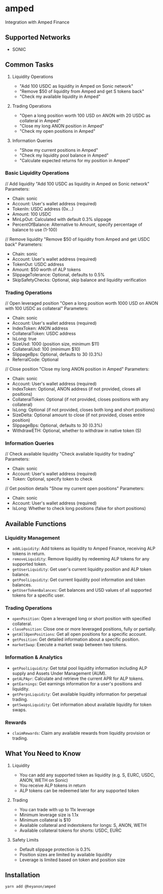# amped

Integration with Amped Finance

## Supported Networks

- SONIC

## Common Tasks

1. Liquidity Operations
   - "Add 100 USDC as liquidity in Amped on Sonic network"
   - "Remove $50 of liquidity from Amped and get S tokens back"
   - "Check my available liquidity in Amped"

2. Trading Operations
   - "Open a long position worth 100 USD on ANON with 20 USDC as collateral in Amped"
   - "Close my long ANON position in Amped"
   - "Check my open positions in Amped"

3. Information Queries
   - "Show my current positions in Amped"
   - "Check my liquidity pool balance in Amped"
   - "Calculate expected returns for my position in Amped"

### Basic Liquidity Operations

// Add liquidity
"Add 100 USDC as liquidity in Amped on Sonic network"
Parameters:
- Chain: sonic
- Account: User's wallet address (required)
- TokenIn: USDC address (0x...)
- Amount: 100 USDC
- MinLpOut: Calculated with default 0.3% slippage
- PercentOfBalance: Alternative to Amount, specify percentage of balance to use (1-100)

// Remove liquidity
"Remove $50 of liquidity from Amped and get USDC back"
Parameters:
- Chain: sonic
- Account: User's wallet address (required)
- TokenOut: USDC address
- Amount: $50 worth of ALP tokens
- SlippageTolerance: Optional, defaults to 0.5%
- SkipSafetyChecks: Optional, skip balance and liquidity verification

### Trading Operations

// Open leveraged position
"Open a long position worth 1000 USD on ANON with 100 USDC as collateral"
Parameters:
- Chain: sonic
- Account: User's wallet address (required)
- IndexToken: ANON address
- CollateralToken: USDC address
- IsLong: true
- SizeUsd: 1000 (position size, minimum $11)
- CollateralUsd: 100 (minimum $10)
- SlippageBps: Optional, defaults to 30 (0.3%)
- ReferralCode: Optional

// Close position
"Close my long ANON position in Amped"
Parameters:
- Chain: sonic
- Account: User's wallet address (required)
- IndexToken: Optional, ANON address (if not provided, closes all positions)
- CollateralToken: Optional (if not provided, closes positions with any collateral)
- IsLong: Optional (if not provided, closes both long and short positions)
- SizeDelta: Optional amount to close (if not provided, closes entire position)
- SlippageBps: Optional, defaults to 30 (0.3%)
- WithdrawETH: Optional, whether to withdraw in native token (S)

### Information Queries

// Check available liquidity
"Check available liquidity for trading"
Parameters:
- Chain: sonic
- Account: User's wallet address (required)
- Token: Optional, specify token to check

// Get position details
"Show my current open positions"
Parameters:
- Chain: sonic
- Account: User's wallet address (required)
- IsLong: Whether to check long positions (false for short positions)

## Available Functions

### Liquidity Management
- `addLiquidity`: Add tokens as liquidity to Amped Finance, receiving ALP tokens in return.
- `removeLiquidity`: Remove liquidity by redeeming ALP tokens for any supported token.
- `getUserLiquidity`: Get user's current liquidity position and ALP token balance.
- `getPoolLiquidity`: Get current liquidity pool information and token balances.
- `getUserTokenBalances`: Get balances and USD values of all supported tokens for a specific user.

### Trading Operations
- `openPosition`: Open a leveraged long or short position with specified collateral.
- `closePosition`: Close one or more leveraged positions, fully or partially.
- `getAllOpenPositions`: Get all open positions for a specific account.
- `getPosition`: Get detailed information about a specific position.
- `marketSwap`: Execute a market swap between two tokens.

### Information & Analytics
- `getPoolLiquidity`: Get total pool liquidity information including ALP supply and Assets Under Management (AUM).
- `getALPApr`: Calculate and retrieve the current APR for ALP tokens.
- `getEarnings`: Get earnings information for a user's positions and liquidity.
- `getPerpsLiquidity`: Get available liquidity information for perpetual trading.
- `getSwapsLiquidity`: Get information about available liquidity for token swaps.

### Rewards
- `claimRewards`: Claim any available rewards from liquidity provision or trading.

## What You Need to Know

1. Liquidity
   - You can add any supported token as liquidity (e.g. S, EURC, USDC, ANON, WETH on Sonic)
   - You receive ALP tokens in return
   - ALP tokens can be redeemed later for any supported token

2. Trading
   - You can trade with up to 11x leverage
   - Minimum leverage size is 1.1x
   - Minimum collateral is $10
   - Available collateral and indextokens for longs: S, ANON, WETH
   - Available collateral tokens for shorts: USDC, EURC

3. Safety Limits
   - Default slippage protection is 0.3%
   - Position sizes are limited by available liquidity
   - Leverage is limited based on token and position size

## Installation

```bash
yarn add @heyanon/amped
```